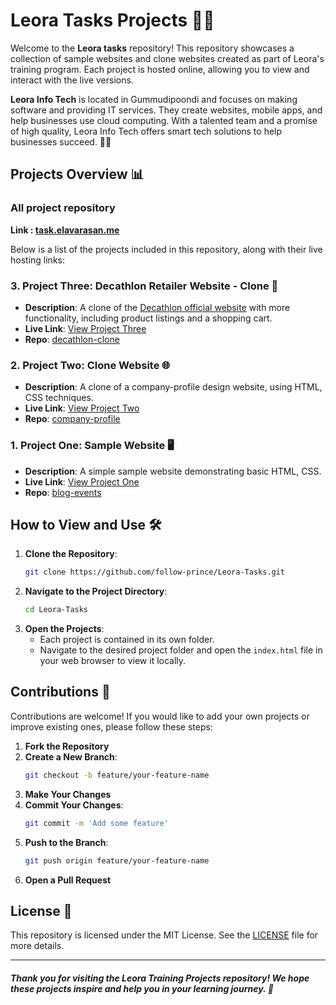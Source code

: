 # Leora Tasks Projects 🚀📂

Welcome to the **Leora tasks** repository! This repository showcases a collection of sample websites and clone websites created as part of Leora's training program. Each project is hosted online, allowing you to view and interact with the live versions.

**Leora Info Tech** is located in Gummudipoondi and focuses on making software and providing IT services. They create websites, mobile apps, and help businesses use cloud computing. With a talented team and a promise of high quality, Leora Info Tech offers smart tech solutions to help businesses succeed. 💼🌐

## Projects Overview 📊

### All project repository
**Link : [task.elavarasan.me](https://task.elavarasan.me/)**

Below is a list of the projects included in this repository, along with their live hosting links:

### 3. Project Three: Decathlon Retailer Website - Clone 🛒
- **Description**: A clone of the [Decathlon official website](https://www.decathlon.in/) with more functionality, including product listings and a shopping cart. 
- **Live Link**: [View Project Three](https://follow-prince.github.io/Leora-Tasks/decathlon-clone/)
- **Repo**: [decathlon-clone](/decathlon-clone/)

### 2. Project Two: Clone Website 🌐
- **Description**: A clone of a company-profile design website, using HTML, CSS techniques.
- **Live Link**: [View Project Two](https://follow-prince.github.io/Leora-Tasks/company-profile/)
- **Repo**: [company-profile](/company-profile/)

### 1. Project One: Sample Website 🖥️
- **Description**: A simple sample website demonstrating basic HTML, CSS.
- **Live Link**: [View Project One](https://follow-prince.github.io/Leora-Tasks/blog-events/)
- **Repo**: [blog-events](/blog-events/)

## How to View and Use 🛠️

1. **Clone the Repository**:
    ```bash
    git clone https://github.com/follow-prince/Leora-Tasks.git
    ```
2. **Navigate to the Project Directory**:
    ```bash
    cd Leora-Tasks
    ```
3. **Open the Projects**:
    - Each project is contained in its own folder.
    - Navigate to the desired project folder and open the `index.html` file in your web browser to view it locally.

## Contributions 🤝

Contributions are welcome! If you would like to add your own projects or improve existing ones, please follow these steps:

1. **Fork the Repository**
2. **Create a New Branch**:
    ```bash
    git checkout -b feature/your-feature-name
    ```
3. **Make Your Changes**
4. **Commit Your Changes**:
    ```bash
    git commit -m 'Add some feature'
    ```
5. **Push to the Branch**:
    ```bash
    git push origin feature/your-feature-name
    ```
6. **Open a Pull Request**

## License 📜

This repository is licensed under the MIT License. See the [LICENSE](LICENSE) file for more details.

---
##### Thank you for visiting the Leora Training Projects repository! We hope these projects inspire and help you in your learning journey. 🌟
